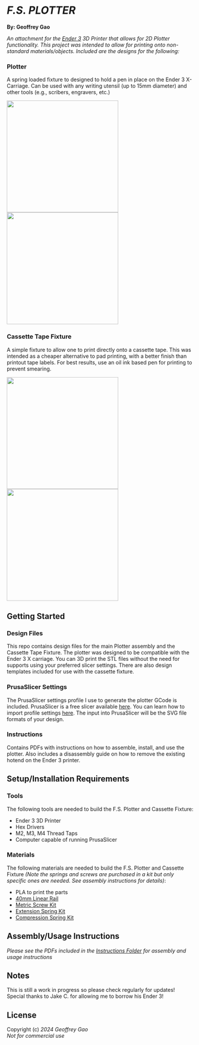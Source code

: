 # _F.S. PLOTTER_
**By: Geoffrey Gao**

_An attachment for the [Ender 3](https://www.creality.com/products/ender-3-3d-printer) 3D Printer that allows for 2D Plotter functionality. This project was intended to allow for printing onto non-standard materials/objects. Included are the designs for the following:_


### Plotter

A spring loaded fixture to designed to hold a pen in place on the Ender 3 X-Carriage. Can be used with any writing utensil (up to 15mm diameter) and other tools (e.g., scribers, engravers, etc.)

 <span><img src="https://i.imgur.com/9ked8PK.png" height="300">
<img src="https://i.imgur.com/tch4QVY.png" height="300"></span>


### Cassette Tape Fixture
 A simple fixture to allow one to print directly onto a cassette tape. This was intended as a cheaper alternative to pad printing, with a better finish than printout tape labels. For best results, use an oil ink based pen for printing to prevent smearing. 
  
  <span><img src="https://i.imgur.com/SR1jRtp.png" height="300">
    <img src="https://i.imgur.com/J62OAUf.jpeg" height="300"></span>



## Getting Started

### Design Files
This repo contains design files for the main Plotter assembly and the Cassette Tape Fixture. The plotter was designed to be compatible with the Ender 3 X carriage. You can 3D print the STL files without the need for supports using your preferred slicer settings. There are also design templates included for use with the cassette fixture.

### PrusaSlicer Settings
The PrusaSlicer settings profile I use to generate the plotter GCode is included. PrusaSlicer is a free slicer available [here](https://www.prusa3d.com/en/page/prusaslicer_424/). You can learn how to import profile settings [here](https://help.prusa3d.com/article/how-to-import-and-export-custom-profiles-in-prusaslicer_382766). The input into PrusaSlicer will be the SVG file formats of your design.

### Instructions
Contains PDFs with instructions on how to assemble, install, and use the plotter. Also includes a disassembly guide on how to remove the existing hotend on the Ender 3 printer.

## Setup/Installation Requirements
### Tools
The following tools are needed to build the F.S. Plotter and Cassette Fixture:
*  Ender 3 3D Printer
*  Hex Drivers
*  M2, M3, M4 Thread Taps
*  Computer capable of running PrusaSlicer

### Materials
The following materials are needed to build the F.S. Plotter and Cassette Fixture 
_(Note the springs and screws are purchased in a kit but only specific ones are needed. See assembly instructions for details)_:
*  PLA to print the parts
*  [40mm Linear Rail](https://www.aliexpress.us/item/2251832805844953.html?spm=a2g0o.order_list.order_list_main.5.454c180283Jvim&gatewayAdapt=glo2usa)
* [Metric Screw Kit](https://www.amazon.com/gp/product/B07K141VFD/ref=ppx_yo_dt_b_search_asin_title?ie=UTF8&psc=1)
* [Extension Spring Kit](https://www.amazon.com/dp/B0CFRF42LQ?psc=1&ref=ppx_yo2ov_dt_b_product_details)
* [Compression Spring Kit](https://www.amazon.com/Dianrui-Compression-Assortment-Mechanical-K-P-051-300/dp/B0BVTDP29W/ref=sr_1_1?dib=eyJ2IjoiMSJ9.oENvzNEO-WFAaDM5gwW5XARYotBUET6vC5KYUWX5-t2AzaaVu_9kmDe4dv1sqKpHo4ty6gVKh9PSDaPQ6a6FalDLMrhdeUUzLaSkXZtUO4JKRjMZNQTryWCaEWkOGMyxdTM6avatdjzTBRnKIEJOCyqHJuk1tU_i0R0pHoVnNHaUKih1k1vct712QprWotIrIkaRxe-RTSLSec3pYUGvbdH1mEMHFwfF0HeM-n8UW90.MJGj1d6DOn0h5zKlIwrh6RFbQRCkAim5IoaBg9l5MMc&dib_tag=se&keywords=Compression+Spring+Kit&qid=1708984110&sr=8-1)


## Assembly/Usage Instructions
_Please see the PDFs included in the [Instructions Folder](https://github.com/geoffreygao1/Plotter/tree/main/Instructions) for assembly and usage instructions_

## Notes

This is still a work in progress so please check regularly for updates! Special thanks to Jake C. for allowing me to borrow his Ender 3!

## License
Copyright (c) _2024_  _Geoffrey Gao_  
_Not for commercial use_
